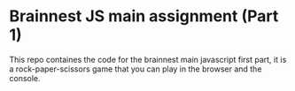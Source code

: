 # Brainnest JS main assignment (Part 1)
This repo containes the code for the brainnest main javascript first part, it is a rock-paper-scissors game that you can play in the browser and the console.